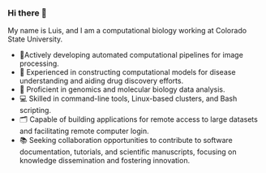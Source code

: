 ### Hi there 👋

My name is Luis, and I am a computational biology working at Colorado State University. 

- 🔬Actively developing automated computational pipelines for image processing.
- 🦠 Experienced in constructing computational models for disease understanding and aiding drug discovery efforts.
- 🧬 Proficient in genomics and molecular biology data analysis.
- 💻 Skilled in command-line tools, Linux-based clusters, and Bash scripting.
- 🗂️ Capable of building applications for remote access to large datasets and facilitating remote computer login.
- 📚 Seeking collaboration opportunities to contribute to software documentation, tutorials, and scientific manuscripts, focusing on knowledge dissemination and fostering innovation.
